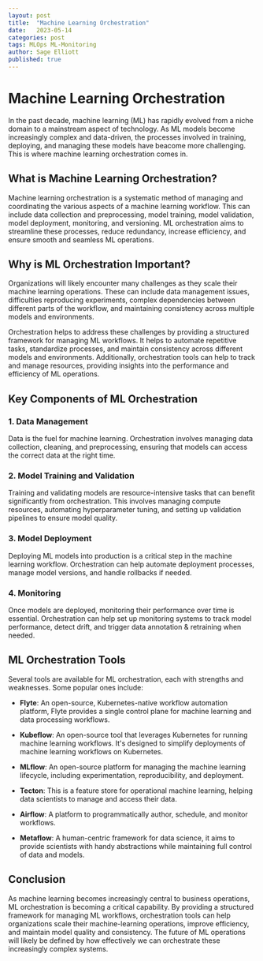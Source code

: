 ```yaml
---
layout: post
title:  "Machine Learning Orchestration"
date:   2023-05-14
categories: post
tags: MLOps ML-Monitoring
author: Sage Elliott
published: true
---
```


# Machine Learning Orchestration 
In the past decade, machine learning (ML) has rapidly evolved from a niche domain to a mainstream aspect of technology. As ML models become increasingly complex and data-driven, the processes involved in training, deploying, and managing these models have beacome more challenging. This is where machine learning orchestration comes in.

## What is Machine Learning Orchestration?
Machine learning orchestration is a systematic method of managing and coordinating the various aspects of a machine learning workflow. This can include data collection and preprocessing, model training, model validation, model deployment, monitoring, and versioning. ML orchestration aims to streamline these processes, reduce redundancy, increase efficiency, and ensure smooth and seamless ML operations.

## Why is ML Orchestration Important?
Organizations will likely encounter many challenges as they scale their machine learning operations. These can include data management issues, difficulties reproducing experiments, complex dependencies between different parts of the workflow, and maintaining consistency across multiple models and environments.

Orchestration helps to address these challenges by providing a structured framework for managing ML workflows. It helps to automate repetitive tasks, standardize processes, and maintain consistency across different models and environments. Additionally, orchestration tools can help to track and manage resources, providing insights into the performance and efficiency of ML operations.

## Key Components of ML Orchestration

### 1. Data Management

Data is the fuel for machine learning. Orchestration involves managing data collection, cleaning, and preprocessing, ensuring that models can access the correct data at the right time.

### 2. Model Training and Validation

Training and validating models are resource-intensive tasks that can benefit significantly from orchestration. This involves managing compute resources, automating hyperparameter tuning, and setting up validation pipelines to ensure model quality.

### 3. Model Deployment

Deploying ML models into production is a critical step in the machine learning workflow. Orchestration can help automate deployment processes, manage model versions, and handle rollbacks if needed.

### 4. Monitoring

Once models are deployed, monitoring their performance over time is essential. Orchestration can help set up monitoring systems to track model performance, detect drift, and trigger data annotation & retraining when needed.

## ML Orchestration Tools

Several tools are available for ML orchestration, each with strengths and weaknesses. Some popular ones include:

- **Flyte**: An open-source, Kubernetes-native workflow automation platform, Flyte provides a single control plane for machine learning and data processing workflows. 

- **Kubeflow**: An open-source tool that leverages Kubernetes for running machine learning workflows. It's designed to simplify deployments of machine learning workflows on Kubernetes.

- **MLflow**: An open-source platform for managing the machine learning lifecycle, including experimentation, reproducibility, and deployment.

- **Tecton**: This is a feature store for operational machine learning, helping data scientists to manage and access their data.

- **Airflow**: A platform to programmatically author, schedule, and monitor workflows.

- **Metaflow**: A human-centric framework for data science, it aims to provide scientists with handy abstractions while maintaining full control of data and models.

## Conclusion

As machine learning becomes increasingly central to business operations, ML orchestration is becoming a critical capability. By providing a structured framework for managing ML workflows, orchestration tools can help organizations scale their machine-learning operations, improve efficiency, and maintain model quality and consistency. The future of ML operations will likely be defined by how effectively we can orchestrate these increasingly complex systems.